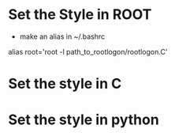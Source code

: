 # Set the Style in ROOT

* make an alias in ~/.bashrc

alias root='root -l path_to_rootlogon/rootlogon.C'

# Set the style in C


# Set the style in python

